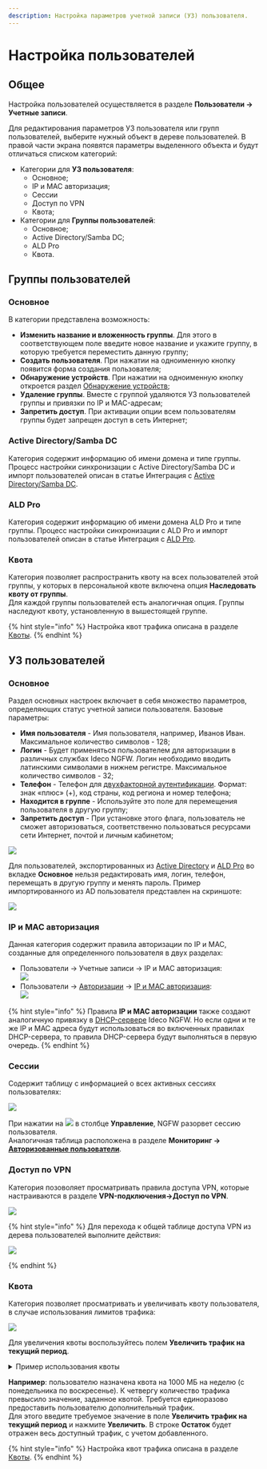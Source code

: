 ```yaml
---
description: Настройка параметров учетной записи (УЗ) пользователя.
---
```


# Настройка пользователей

## Общее

Настройка пользователей осуществляется в разделе **Пользователи -> Учетные записи**.

Для редактирования параметров УЗ пользователя или групп пользователей, выберите нужный объект в дереве пользователей. В правой части экрана появятся параметры выделенного объекта и будут отличаться списком категорий:

* Категории для **УЗ пользователя**:
  * Основное;
  * IP и MAC авторизация;
  * Сессии
  * Доступ по VPN
  * Квота;
* Категории для **Группы пользователей**:
  * Основное;
  * Active Directory/Samba DC;
  * ALD Pro
  * Квота.

## Группы пользователей

### Основное

В категории представлена возможность:

* **Изменить название и вложенность группы**. Для этого в соответствующем поле введите новое название и укажите группу, в которую требуется переместить данную группу;
* **Создать пользователя**. При нажатии на одноименную кнопку появится форма создания пользователя;
* **Обнаружение устройств**. При нажатии на одноименную кнопку откроется раздел [Обнаружение устройств](../device-discovery.md);
* **Удаление группы**. Вместе с группой удаляются УЗ пользователей группы и привязки по IP и MAC-адресам;
* **Запретить доступ**. При активации опции всем пользователям группы будет запрещен доступ в сеть Интернет;

### Active Directory/Samba DC

Категория содержит информацию об имени домена и типе группы. Процесс настройки синхронизации с Active Directory/Samba DC и импорт пользователей описан в статье Интеграция с [Active Directory/Samba DC](../active-directory/).

### ALD Pro
Категория содержит информацию об имени домена ALD Pro и типе группы. Процесс настройки синхронизации с ALD Pro и импорт пользователей описан в статье Интеграция с [ALD Pro](../ald-pro.md). 

### Квота

Категория позволяет распространить квоту на всех пользователей этой группы, у которых в персональной квоте включена опция **Наследовать квоту от группы**.\
Для каждой группы пользователей есть аналогичная опция. Группы наследуют квоту, установленную в вышестоящей группе.

{% hint style="info" %}
Настройка квот трафика описана в разделе [Квоты](../../access-rules/quotas.md#nastroika-polzovatelya-i-gruppy).
{% endhint %}

## УЗ пользователей

### Основное

Раздел основных настроек включает в себя множество параметров, определяющих статус учетной записи пользователя. Базовые параметры:

* **Имя пользователя** - Имя пользователя, например, Иванов Иван. Максимальное количество символов - 128;
* **Логин** - Будет применяться пользователем для авторизации в различных службах Ideco NGFW. Логин необходимо вводить латинскими символами в нижнем регистре. Максимальное количество символов - 32;
* **Телефон** - Телефон для [двухфакторной аутентификации](broken-reference). Формат: знак «плюс» (+), код страны, код региона и номер телефона;
* **Находится в группе** - Используйте это поле для перемещения пользователя в другую группу;
* **Запретить доступ** - При установке этого флага, пользователь не сможет авторизоваться, соответственно пользоваться ресурсами сети Интернет, почтой и личным кабинетом;

![](../../../.gitbook/assets/customization-of-users.png)

Для пользователей, экспортированных из [Active Directory](../active-directory/) и [ALD Pro](../ald-pro.md) во вкладке **Основное** нельзя редактировать имя, логин, телефон, перемещать в другую группу и менять пароль. Пример импортированного из AD пользователя представлен на скриншоте:

![](../../../.gitbook/assets/customization-of-users1.png)

### IP и MAC авторизация

Данная категория содержит правила авторизации по IP и MAC, созданные для определенного пользователя в двух разделах:

* Пользователи -> Учетные записи -> IP и MAC авторизация:\
  ![](../../../.gitbook/assets/customization-of-users3.png)
* Пользователи -> [Авторизации](../authorization/) -> [IP и MAC авторизация](../authorization/ip-and-mac-authorization/):\
  ![](../../../.gitbook/assets/customization-of-users4.png)

{% hint style="info" %}
Правила **IP и MAC авторизации** также создают аналогичную привязку в [DHCP-сервере](../../services/dhcp.md) Ideco NGFW. Но если одни и те же IP и MAC адреса будут использоваться во включенных правилах DHCP-сервера, то правила DHCP-сервера будут выполняться в первую очередь.
{% endhint %}

### Сессии

Содержит таблицу с информацией о всех активных сессиях пользователях:

![](../../../.gitbook/assets/customization-of-users5.png)

При нажатии на ![](../../../.gitbook/assets/icon-cross.png) в столбце **Управление**, NGFW разорвет сессию пользователя.\
Аналогичная таблица расположена в разделе **Мониторинг ->** [**Авторизованные пользователи**](../../monitor/authorized-users.md).

### Доступ по VPN

Категория позоволяет просматривать правила доступа VPN, которые настраиваются в разделе **VPN-подключения->Доступ по VPN**.

![](../../../.gitbook/assets/customization-of-users7.png)

{% hint style="info" %}
Для перехода к общей таблице доступа VPN из дерева пользователей выполните действия:

![](../../../.gitbook/assets/customization-of-users8.gif)

{% endhint %}

### Квота

Категория позволяет просматривать и увеличивать квоту пользователя, в случае использования лимитов трафика:

![](../../../.gitbook/assets/customization-of-users2.png)

Для увеличения квоты воспользуйтесь полем **Увеличить трафик на текущий период**.

<details>

<summary>Пример использования квоты</summary>

Пользователю назначена квота на 1000 МБ на неделю (с понедельника по воскресенье). К четвергу количество трафика превысило значение, заданное квотой. Требуется единоразово предоставить пользователю дополнительный трафик.\
Для этого введите требуемое значение в поле **Увеличить трафик на текущий период** и нажмите **Увеличить**. В строке **Остаток** будет отражен весь доступный трафик, с учетом добавленного.

</details>

**Например**: пользователю назначена квота на 1000 МБ на неделю (с понедельника по воскресенье). К четвергу количество трафика превысило значение, заданное квотой. Требуется единоразово предоставить пользователю дополнительный трафик.\
Для этого введите требуемое значение в поле **Увеличить трафик на текущий период** и нажмите **Увеличить**. В строке **Остаток** будет отражен весь доступный трафик, с учетом добавленного.

{% hint style="info" %}
Настройка квот трафика описана в разделе [Квоты](../../access-rules/quotas.md#nastroika-polzovatelya-i-gruppy).
{% endhint %}